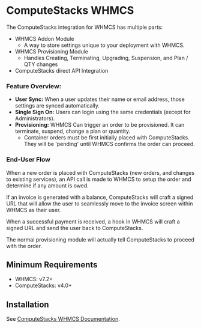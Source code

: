 # ComputeStacks WHMCS

The ComputeStacks integration for WHMCS has multiple parts: 
  - WHMCS Addon Module
    + A way to store settings unique to your deployment with WHMCS. 
  - WHMCS Provisioning Module
    + Handles Creating, Terminating, Upgrading, Suspension, and Plan / QTY changes
  - ComputeStacks direct API Integration

### Feature Overview:
  - **User Sync:** When a user updates their name or email address, those settings are synced automatically.
  - **Single Sign On:** Users can login using the same credentials (except for Administrators).
  - **Provisioning:** WHMCS Can trigger an order to be provisioned. It can terminate, suspend, change a plan or quantity.
    + Container orders must be first initially placed with ComputeStacks. They will be 'pending' until WHMCS confirms the order can proceed.


### End-User Flow

When a new order is placed with ComputeStacks (new orders, and changes to existing services), an API call is made to WHMCS to setup the order and determine if any amount is owed. 

If an invoice is generated with a balance, ComputeStacks will craft a signed URL that will allow the user to seamlessly move to the invoice screen within WHMCS as their user. 

When a successful payment is received, a hook in WHMCS will craft a signed URL and send the user back to ComputeStacks.

The normal provisioning module will actually tell ComputeStacks to proceed with the order. 

## Minimum Requirements

  - WHMCS: v7.2+
  - ComputeStacks: v4.0+

## Installation

See [ComputeStacks WHMCS Documentation](https://computestacks.atlassian.net/wiki/display/BILLING/WHMCS).


